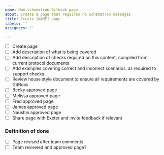 ```yaml
---
name: Non-schematron Gitbook page
about: Create a page that requires no schematron messages
title: Create [NAME] page
labels: ''
assignees: ''

---
```


- [ ] Create page 
- [ ] Add description of what is being covered
- [ ] Add description of checks required on this content, compiled from current protocol documents
- [ ] Add examples covering correct and incorrect scenarios, as required to support checks
- [ ] Review house style document to ensure all requirements are covered by GitBook
- [ ] Becky approved page
- [ ] Melissa approved page
- [ ] Fred approved page
- [ ] James approved page
- [ ] Naushin approved page
- [ ] Share page with Exeter and invite feedback if relevant

### Definition of done
- [ ] Page revised after team comments
- [ ] Team reviewed and approved page?
